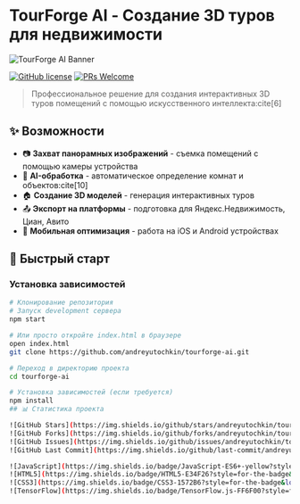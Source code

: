 # TourForge AI - Создание 3D туров для недвижимости

![TourForge AI Banner](assets/images/banner.png)

[![GitHub license](https://img.shields.io/badge/license-MIT-blue.svg)](LICENSE)
[![PRs Welcome](https://img.shields.io/badge/PRs-welcome-brightgreen.svg)](CONTRIBUTING.md)

> Профессиональное решение для создания интерактивных 3D туров помещений с помощью искусственного интеллекта:cite[6]

## ✨ Возможности

- 📷 **Захват панорамных изображений** - съемка помещений с помощью камеры устройства
- 🧠 **AI-обработка** - автоматическое определение комнат и объектов:cite[10]
- 🏠 **Создание 3D моделей** - генерация интерактивных туров
- 📤 **Экспорт на платформы** - подготовка для Яндекс.Недвижимость, Циан, Авито
- 📱 **Мобильная оптимизация** - работа на iOS и Android устройствах

## 🚀 Быстрый старт

### Установка зависимостей

```bash
# Клонирование репозитория
# Запуск development сервера
npm start

# Или просто откройте index.html в браузере
open index.html
git clone https://github.com/andreyutochkin/tourforge-ai.git

# Переход в директорию проекта
cd tourforge-ai

# Установка зависимостей (если требуется)
npm install
## 📊 Статистика проекта

![GitHub Stars](https://img.shields.io/github/stars/andreyutochkin/tourforge-ai?style=for-the-badge)
![GitHub Forks](https://img.shields.io/github/forks/andreyutochkin/tourforge-ai?style=for-the-badge)
![GitHub Issues](https://img.shields.io/github/issues/andreyutochkin/tourforge-ai?style=for-the-badge)
![GitHub Last Commit](https://img.shields.io/github/last-commit/andreyutochkin/tourforge-ai?style=for-the-badge)

![JavaScript](https://img.shields.io/badge/JavaScript-ES6+-yellow?style=for-the-badge&logo=javascript)
![HTML5](https://img.shields.io/badge/HTML5-E34F26?style=for-the-badge&logo=html5&logoColor=white)
![CSS3](https://img.shields.io/badge/CSS3-1572B6?style=for-the-badge&logo=css3&logoColor=white)
![TensorFlow](https://img.shields.io/badge/TensorFlow.js-FF6F00?style=for-the-badge&logo=tensorflow&logoColor=white)
